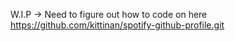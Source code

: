 W.I.P → Need to figure out how to code on here
https://github.com/kittinan/spotify-github-profile.git
